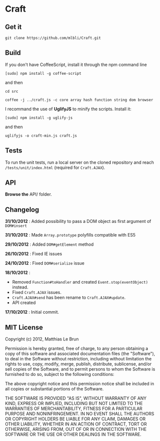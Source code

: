 # Craft


## Get it 

```
git clone https://github.com/mlbli/Craft.git
```


## Build
If you don't have CoffeeScript, install it through the npm command line

```
[sudo] npm install -g coffee-script
```
and then 

```
cd src

coffee -j ../craft.js -c core array hash function string dom browser
```

I recommand the use of **UglifyJS** to minify the scripts. Install it: 

```
[sudo] npm install -g uglify-js
```
and then

```
uglifyjs -o craft-min.js craft.js
```

## Tests

To run the unit tests, run a local server on the cloned repository and reach `/tests/unit/index.html` (required for `Craft.AJAX`). 

## API

**Browse the** API/ folder. 

## Changelog

**31/10/2012** : Added possibility to pass a DOM object as first argument of `DOM#insert`

**31/10/2012** : Made `Array.prototype` polyfills compatible with ES5

**29/10/2012** : Added `DOM#getElement`  method

**26/10/2012** : Fixed IE issues

**24/10/2012** : Fixed `DOM#serialize` issue

**18/10/2012** : 

* Removed `Function#toHandler` and created `Event.stop(eventObject)` instead. 
* Fixed `Craft.AJAX` issues. 
* `Craft.AJAX#send` has been rename to `Craft.AJAX#update`.
* API created

**17/10/2012** : Initial commit. 


## MIT License
Copyright (c) 2012, Matthias Le Brun

Permission is hereby granted, free of charge, to any person obtaining a copy of this software and associated documentation files (the "Software"), to deal in the Software without restriction, including without limitation the rights to use, copy, modify, merge, publish, distribute, sublicense, and/or sell copies of the Software, and to permit persons to whom the Software is furnished to do so, subject to the following conditions:

The above copyright notice and this permission notice shall be included in all copies or substantial portions of the Software.

THE SOFTWARE IS PROVIDED "AS IS", WITHOUT WARRANTY OF ANY KIND, EXPRESS OR IMPLIED, INCLUDING BUT NOT LIMITED TO THE WARRANTIES OF MERCHANTABILITY, FITNESS FOR A PARTICULAR PURPOSE AND NONINFRINGEMENT. IN NO EVENT SHALL THE AUTHORS OR COPYRIGHT HOLDERS BE LIABLE FOR ANY CLAIM, DAMAGES OR OTHER LIABILITY, WHETHER IN AN ACTION OF CONTRACT, TORT OR OTHERWISE, ARISING FROM, OUT OF OR IN CONNECTION WITH THE SOFTWARE OR THE USE OR OTHER DEALINGS IN THE SOFTWARE.